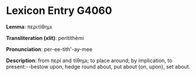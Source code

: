 # Lexicon Entry G4060

**Lemma**: περιτίθημι

**Transliteration (xlit)**: peritíthēmi

**Pronunciation**: per-ee-tith'-ay-mee

**Description**:
from περί and τίθημι; to place around; by implication, to present:--bestow upon, hedge round about, put about (on, upon), set about.
